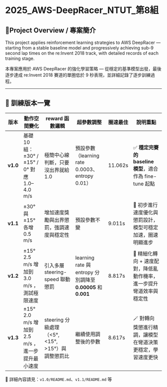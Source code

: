 # 2025_AWS-DeepRacer_NTUT_第8組

## 📘Project Overview / 專案簡介

This project applies reinforcement learning strategies to AWS DeepRacer — starting from a stable baseline model and progressively achieving sub-9 second lap times on the re:Invent 2018 track, with detailed records of each training stage.

本專案應用於 AWS DeepRacer 的強化學習策略 — 從穩定的基準模型出發，最後逐步達成 re:Invent 2018 賽道的單圈低於 9 秒表現，並詳細記錄了逐步訓練過程。

---



## 🧪 訓練版本一覽

| 版本       | 動作空間變化                                  | reward 函數邏輯                          | 超參數調整                         | 圈速最佳    | 說明重點                                      |
| -------- | --------------------------------------- | ------------------------------------ | ----------------------------- | ------- | ----------------------------------------- |
| **v1.0** | 基礎 10 組：±30° / ±15° / 0° 對應 1.0–4.0 m/s | 極簡中心線判斷，只要沒出界就給 1.0                  | 預設參數（learning rate 0.0003、entropy 0.01）  | 11.062s | ✅ **穩定完賽的 baseline 模型**，適合作為 fine-tune 起點 |
| **v1.1** | ±30° 與 ±15° 各增 0.5 m/s                  | 增加速度獎勵與出界懲罰，強調速度與穩定性                 | 預設參數不變     | 9.011s  | 🔧 初步進行速度優化與懲罰設計，模型可穩定加速，圈速明顯進步           |
| **v1.2** | ±15°  2.5 m/s 增加到 3.0 m/s ，測試極限速度           | 引入多層 steering-speed 聯動懲罰             | learning rate 與 entropy 分別調降至 **0.00005**  和  **0.001**    | 8.817s  | 🧠 精細化轉向 + 速度配對，降低亂動作機率，進一步提升彎道效率與穩定性     |
| **v1.3** | ±15°  2.0 m/s 增加到 2.5 m/s ，進一步提升最小速度    | steering 分級處理（<5°, <15°, >15°）與調整懲罰比 | 繼續使用調整後的參數 | 8.617s  | 🪄 對轉向獎懲進行精調，讓模型在彎道決策更穩定，學習速度更快           |




📄 詳細內容請見：`v1.0/README.md`、`v1.1/README.md` 等

